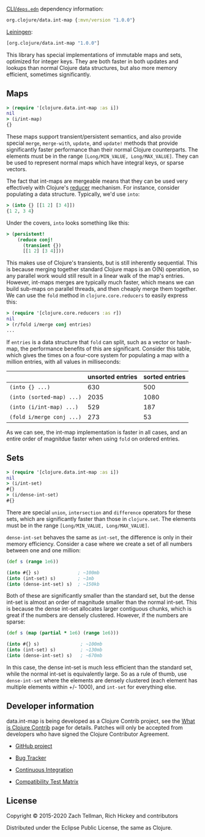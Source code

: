 [CLI/`deps.edn`](https://clojure.org/reference/deps_and_cli) dependency information:
```clojure
org.clojure/data.int-map {:mvn/version "1.0.0"}
```
[Leiningen](https://github.com/technomancy/leiningen):
```clj
[org.clojure/data.int-map "1.0.0"]
```

This library has special implementations of immutable maps and sets, optimized for integer keys.  They are both faster in both updates and lookups than normal Clojure data structures, but also more memory efficient, sometimes significantly.

## Maps

```clj
> (require '[clojure.data.int-map :as i])
nil
> (i/int-map)
{}
```

These maps support transient/persistent semantics, and also provide special `merge`, `merge-with`, `update`, and `update!` methods that provide significantly faster performance than their normal Clojure counterparts.  The elements must be in the range `[Long/MIN_VALUE, Long/MAX_VALUE]`.  They can be used to represent normal maps which have integral keys, or sparse vectors.

The fact that int-maps are mergeable means that they can be used very effectively with Clojure's [reducer](http://clojure.com/blog/2012/05/08/reducers-a-library-and-model-for-collection-processing.html) mechanism.  For instance, consider populating a data structure.  Typically, we'd use `into`:

```clj
> (into {} [[1 2] [3 4]])
{1 2, 3 4}
```

Under the covers, `into` looks something like this:

```clj
> (persistent!
    (reduce conj!
      (transient {})
      [[1 2] [3 4]]))
```

This makes use of Clojure's transients, but is still inherently sequential.  This is because merging together standard Clojure maps is an O(N) operation, so any parallel work would still result in a linear walk of the map's entries.  However, int-maps merges are typically much faster, which means we can build sub-maps on parallel threads, and then cheaply merge them together.  We can use the `fold` method in `clojure.core.reducers` to easily express this:

```clj
> (require '[clojure.core.reducers :as r])
nil
> (r/fold i/merge conj entries)
...
```

If `entries` is a data structure that `fold` can split, such as a vector or hash-map, the performance benefits of this are significant.  Consider this table, which gives the times on a four-core system for populating a map with a million entries, with all values in milliseconds:

| | unsorted entries | sorted entries |
|----|------------------|-------------|
| `(into {} ...)` | 630 | 500 |
| `(into (sorted-map) ...)` | 2035 | 1080 |
| `(into (i/int-map) ...)` | 529 | 187 |
| `(fold i/merge conj ...)` | 273 | 53 |

As we can see, the int-map implementation is faster in all cases, and an entire order of magnitdue faster when using `fold` on ordered entries.

## Sets

```clj
> (require '[clojure.data.int-map :as i])
nil
> (i/int-set)
#{}
> (i/dense-int-set)
#{}
```

There are special `union`, `intersection` and `difference` operators for these sets, which are significantly faster than those in `clojure.set`.  The elements must be in the range `[Long/MIN_VALUE, Long/MAX_VALUE]`.

`dense-int-set` behaves the same as `int-set`, the difference is only in their memory efficiency.  Consider a case where we create a set of all numbers between one and one million:

```clj
(def s (range 1e6))

(into #{} s)              ; ~100mb
(into (int-set) s)        ; ~1mb
(into (dense-int-set) s)  ; ~150kb
```

Both of these are significantly smaller than the standard set, but the dense int-set is almost an order of magnitude smaller than the normal int-set.  This is because the dense int-set allocates larger contiguous chunks, which is great if the numbers are densely clustered.  However, if the numbers are sparse:

```clj
(def s (map (partial * 1e6) (range 1e6)))

(into #{} s)               ; ~100mb
(into (int-set) s)         ; ~130mb
(into (dense-int-set) s)   ; ~670mb
```

In this case, the dense int-set is much less efficient than the standard set, while the normal int-set is equivalently large.  So as a rule of thumb, use `dense-int-set` where the elements are densely clustered (each element has multiple elements within +/- 1000), and `int-set` for everything else.

## Developer information

data.int-map is being developed as a Clojure Contrib project, see the
[What is Clojure Contrib](http://dev.clojure.org/pages/viewpage.action?pageId=5767464)
page for details. Patches will only be accepted from developers who
have signed the Clojure Contributor Agreement.

* [GitHub project](https://github.com/clojure/data.int-map)

* [Bug Tracker](http://dev.clojure.org/jira/browse/DIMAP)

* [Continuous Integration](http://build.clojure.org/job/data.int-map/)

* [Compatibility Test Matrix](http://build.clojure.org/job/data.int-map-test-matrix/)

## License

Copyright © 2015-2020 Zach Tellman, Rich Hickey and contributors

Distributed under the Eclipse Public License, the same as Clojure.
